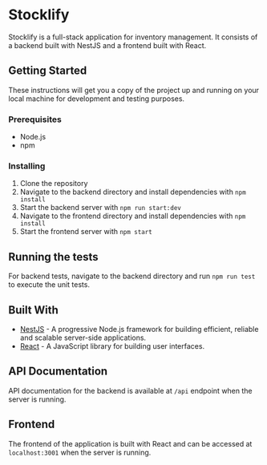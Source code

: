 # Stocklify

Stocklify is a full-stack application for inventory management. It consists of a backend built with NestJS and a frontend built with React.

## Getting Started

These instructions will get you a copy of the project up and running on your local machine for development and testing purposes.

### Prerequisites

- Node.js
- npm

### Installing

1. Clone the repository
2. Navigate to the backend directory and install dependencies with `npm install`
3. Start the backend server with `npm run start:dev`
4. Navigate to the frontend directory and install dependencies with `npm install`
5. Start the frontend server with `npm start`

## Running the tests

For backend tests, navigate to the backend directory and run `npm run test` to execute the unit tests.

## Built With

- [NestJS](https://nestjs.com/) - A progressive Node.js framework for building efficient, reliable and scalable server-side applications.
- [React](https://reactjs.org/) - A JavaScript library for building user interfaces.

## API Documentation

API documentation for the backend is available at `/api` endpoint when the server is running.

## Frontend

The frontend of the application is built with React and can be accessed at `localhost:3001` when the server is running.